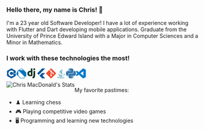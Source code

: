 <link rel="stylesheet" type="text/css" href="css/readme.css" />

### Hello there, my name is Chris! 👋
I'm a 23 year old Software Developer! I have a lot of experience working with Flutter and Dart developing mobile applications. Graduate from the University of Prince Edward Island with a Major in Computer Sciences and a Minor in Mathematics.

### I work with these technologies the most!

[<img align="left" alt="C++" width="26px" src="icons/cplusplus.svg" />][cpp]
[<img align="left" alt="Dart" width="26px" src="icons/dart.svg" />][dart]
[<img align="left" alt="Django" width="26px" src="icons/django.svg" />][django]
[<img align="left" alt="Flutter" width="26px" src="icons/flutter.svg" />][flutter]
[<img align="left" alt="Git" width="26px" src="icons/git.svg" />][git]
[<img align="left" alt="Java" width="26px" src="icons/java.svg" />][java]
[<img align="left" alt="Python" width="26px" src="icons/python.svg" />][python]
[<img align="left" alt="Visual Studio Code" width="26px" src="icons/visualstudiocode.svg" />][vscode]
<br><br>
<img align="left" alt="Chris MacDonald's Stats" src="https://github-readme-stats-swart-nine.vercel.app/api?username=chrismacdonaldw&show_icons=true&count_private=trueshow_icons=true&hide_border=true&hide=issues,contribs&theme=tokyonight"/>

My favorite pastimes:
- :chess_pawn: Learning chess
- :video_game: Playing competitive video games
- :desktop_computer: Programming and learning new technologies

[cpp]: https://www.cplusplus.com/
[dart]: https://dart.dev/guides
[django]: https://docs.djangoproject.com/en/3.1/
[flutter]: https://flutter.dev/docs
[git]: https://git-scm.com/doc
[java]: https://docs.oracle.com/en/java/
[python]: https://docs.python.org/3/
[vscode]: https://code.visualstudio.com/
